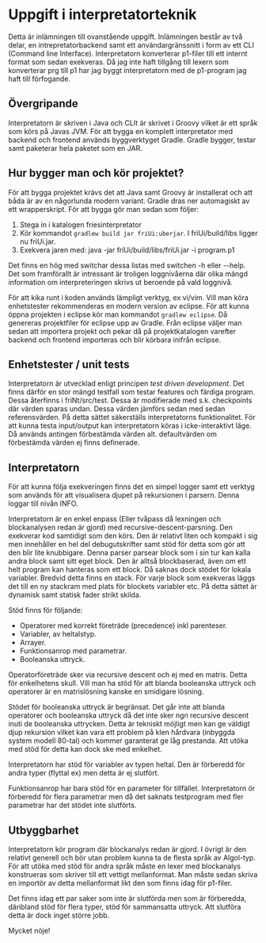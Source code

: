 ﻿Uppgift i interpretatorteknik
=============================

Detta är inlämningen till ovanstående uppgift. Inlämningen består av två delar,
en intrepretatorbackend samt ett användargränssnitt i form av ett CLI (Command
line Interface). Interpretatorn konverterar p1-filer till ett internt format
som sedan exekveras. Då jag inte haft tillgång till lexern som konverterar prg
till p1 har jag byggt interpretatorn med de p1-program jag haft till
förfogande. 

Övergripande
------------
Interpretatorn är skriven i Java och CLIt är skrivet i Groovy vilket är ett
språk som körs på Javas JVM. För att bygga en komplett interpretator med
backend och frontend används byggverktyget Gradle. Gradle bygger, testar samt
paketerar hela paketet som en JAR.

Hur bygger man och kör projektet?
---------------------------------
För att bygga projektet krävs det att Java samt Groovy är installerat och att
båda är av en någorlunda modern variant. Gradle dras ner automagiskt av ett
wrapperskript. För att bygga gör man sedan som följer:

 1. Stega in i katalogen friesinterpretator
 2. Kör kommandot `gradlew build jar friUi:uberjar`. I friUi/build/libs ligger
 nu friUi.jar.
 3. Exekvera jaren med: java -jar friUi/build/libs/friUi.jar -i program.p1

Det finns en hög med switchar dessa listas med switchen -h eller --help. Det
som framförallt är intressant är troligen loggnivåerna där olika mängd
information om interpreteringen skrivs ut beroende på vald loggnivå. 

För att kika runt i koden används lämpligt verktyg, ex vi/vim. Vill man köra
enhetstester rekommenderas en modern version av eclipse. För att kunna öppna
projekten i eclipse kör man kommandot `gradlew eclipse`. Då genereras
projektfiler för eclipse upp av Gradle. Från eclipse väljer man sedan att
importera projekt och pekar då på projektkatalogen varefter backend och
frontend importeras och blir körbara inifrån eclipse.

Enhetstester / unit tests
-------------------------
Interpretatorn är utvecklad enligt principen *test driven development*. Det
finns därför en stor mängd testfall som testar features och färdiga program.
Dessa återfinns i friNt/src/test. Dessa är modifierade med s.k. checkpoints där
värden sparas undan. Dessa värden jämförs sedan med sedan referensvärden. På
detta sättet säkerställs interpretatorns funktionalitet. För att kunna testa
input/output kan interpretatorn köras i icke-interaktivt läge. Då används
antingen förbestämda värden alt. defaultvärden om förbestämda värden ej finns
definerade.

Interpretatorn 
--------------
För att kunna följa exekveringen finns det en simpel logger samt ett verktyg
som används för att visualisera djupet på rekursionen i parsern. Denna loggar
till nivån INFO.

Interpretatorn är en enkel enpass (Eller tvåpass då lexningen och blockanalysen
redan är gjord) med recursive-descent-parsning. Den exekverar kod samtidigt som
den körs. Den är relativt liten och kompakt i sig men innehåller en hel del
debugutskrifter samt stöd för detta som gör att den blir lite knubbigare.
Denna parser parsear block som i sin tur kan kalla andra block samt sitt eget
block. Den är alltså blockbaserad, även om ett helt program kan hanteras som
ett block. Då saknas dock stödet för lokala variabler. Bredvid detta finns en
stack. För varje block som exekveras läggs det till en ny stackram med plats
för blockets variabler etc. På detta sättet är dynamisk samt statisk fader
strikt skilda. 

Stöd finns för följande:
 - Operatorer med korrekt företräde (precedence) inkl parenteser.
 - Variabler, av heltalstyp. 
 - Arrayer.
 - Funktionsanrop med parametrar.
 - Booleanska uttryck.

Operatorföreträde sker via recursive descent och ej med en matris. Detta för
enkelhetens skull. Vill man ha stöd för att blanda booleanska uttryck och
operatorer är en matrislösning kanske en smidigare lösning.

Stödet för booleanska uttryck är begränsat. Det går inte att blanda operatorer
och booleanska uttryck då det inte sker ngn recursive descent inuti de
booleanska uttrycken. Detta är tekniskt möjligt men kan ge väldigt djup
rekursion vilket kan vara ett problem på klen hårdvara (inbyggda system modell
80-tal) och kommer garanterat ge låg prestanda. Att utöka med stöd för detta
kan dock ske med enkelhet.

Interpretatorn har stöd för variabler av typen heltal. Den är förberedd för
andra typer (flyttal ex) men detta är ej slutfört. 

Funktionsanrop har bara stöd för en parameter för tillfället. Interpretatorn ör
förberedd för flera parametrar men då det saknats testprogram med fler
parametrar har det stödet inte slutförts.

Utbyggbarhet
------------
Interpretatorn kör program där blockanalys redan är gjord. I övrigt är den
relativt generell och bör utan problem kunna ta de flesta språk av Algol-typ.
För att utöka med stöd för andra språk måste en lexer med blockanalys
konstrueras som skriver till ett vettigt mellanformat. Man måste sedan skriva
en importör av detta mellanformat likt den som finns idag för p1-filer. 

Det finns idag ett par saker som inte är slutförda men som är förberedda,
däribland stöd för flera typer, stöd för sammansatta uttryck. Att slutföra
detta är dock inget större jobb.

Mycket nöje!
